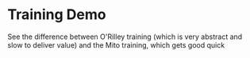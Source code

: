 # Training Demo

See the difference between O'Rilley training (which is very abstract and slow to deliver value) and the Mito training, which gets good quick
